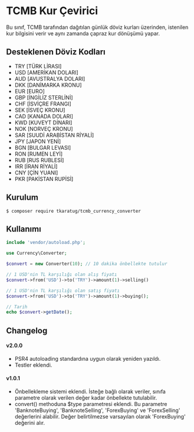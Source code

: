 # TCMB Kur Çevirici
Bu sınıf, TCMB tarafından dağıtılan günlük döviz kurları üzerinden, istenilen kur bilgisini verir ve aynı zamanda çapraz kur dönüşümü yapar.

## Desteklenen Döviz Kodları
 * TRY [TÜRK LİRASI]
 * USD [AMERİKAN DOLARI]
 * AUD [AVUSTRALYA DOLARI]
 * DKK [DANİMARKA KRONU]
 * EUR [EURO]
 * GBP [İNGİLİZ STERLİNİ]
 * CHF [İSVİÇRE FRANGI]
 * SEK [İSVEÇ KRONU]
 * CAD [KANADA DOLARI]
 * KWD [KUVEYT DİNARI]
 * NOK [NORVEÇ KRONU]
 * SAR [SUUDİ ARABİSTAN RİYALİ]
 * JPY [JAPON YENİ]
 * BGN [BULGAR LEVASI]
 * RON [RUMEN LEYİ]
 * RUB [RUS RUBLESİ]
 * IRR [İRAN RİYALİ]
 * CNY [ÇİN YUANI]
 * PKR [PAKİSTAN RUPİSİ]

## Kurulum
```
$ composer require tkaratug/tcmb_currency_converter
```

## Kullanımı
```php
include 'vendor/autoload.php';

use Currency\Converter;

$convert = new Converter(10); // 10 dakika önbellekte tutulur

// 1 USD'nin TL karşılığı olan alış fiyatı 
$convert->from('USD')->to('TRY')->amount(1)->selling()

// 1 USD'nin TL karşılığı olan satış fiyatı
$convert->from('USD')->to('TRY')->amount(1)->buying();

// Tarih
echo $convert->getDate();
```

## Changelog
#### v2.0.0
- PSR4 autoloading standardına uygun olarak yeniden yazıldı.
- Testler eklendi.

#### v1.0.1
- Önbellekleme sistemi eklendi. İsteğe bağlı olarak veriler, sınıfa parametre olarak verilen değer kadar önbellekte tutulabilir.
- convert() methoduna $type parametresi eklendi. Bu parametre 'BanknoteBuying', 'BanknoteSelling', 'ForexBuying' ve 'ForexSelling' değerlerini alabilir. Değer belirtilmezse varsayılan olarak 'ForexBuying' değerini alır.

